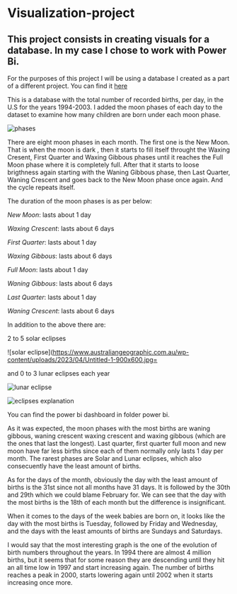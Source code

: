 # Visualization-project

## This project consists in creating visuals for a database. In my case I chose to work with Power Bi.

For the purposes of this project I will be using a database I created as a part of a different project. You can find it [here](https://github.com/Ankourii/ETL)

This is a database with the total number of recorded births, per day, in the U.S for the years 1994-2003. I added the moon phases of each day to the dataset to examine how many children are born under each moon phase. 


![phases](https://www.google.com/url?sa=i&url=https%3A%2F%2Fstock.adobe.com%2Fes%2Fimages%2Fmoon-phases-icons-set-lunar-calendar-new-full-moon-waning-crescent-first-and-last-quarter%2F534418784&psig=AOvVaw35-JyhthqYpRVnmNwba0QJ&ust=1699901685827000&source=images&cd=vfe&opi=89978449&ved=0CBIQjRxqFwoTCJjQn7ORv4IDFQAAAAAdAAAAABAd)


There are eight moon phases in each month. The first one is the New Moon. That is when the moon is dark , then it starts to fill itself throught the Waxing Cresent, First Quarter and Waxing Gibbous phases until it reaches the Full Moon phase where it is completely full. After that it starts to loose brigthness again starting with the Waning Gibbous phase, then Last Quarter, Waning Crescent and goes back to the New Moon phase once again. And the cycle repeats itself.


The duration of the moon phases is as per below:


*New Moon*: lasts about 1 day

*Waxing Crescent*: lasts about 6 days

*First Quarter*: lasts about 1 day

*Waxing Gibbous*: lasts about 6 days

*Full Moon*: lasts about 1 day

*Waning Gibbous*: lasts about 6 days

*Last Quarter*: lasts about 1 day

*Waning Crescent*: lasts about 6 days 

In addition to the above there are:

2 to 5 solar eclipses 

![solar eclipse](https://www.australiangeographic.com.au/wp-content/uploads/2023/04/Untitled-1-900x600.jpg=

and 0 to 3 lunar eclipses each year

![lunar eclipse](https://www.google.com/url?sa=i&url=https%3A%2F%2Fwww.timeanddate.com%2Feclipse%2Ftotal-lunar-eclipse.html&psig=AOvVaw2_YBc74ur0xOMRwgtalQVH&ust=1699902984912000&source=images&cd=vfe&opi=89978449&ved=0CBIQjRxqFwoTCJiT756Wv4IDFQAAAAAdAAAAABAJ)

![eclipses explanation](https://cdn1.byjus.com/wp-content/uploads/2018/12/difference-between-solar-eclipse-and-lunar-eclipse.png)

You can find the power bi dashboard in folder power bi. 

As it was expected, the moon phases with the most births are waning gibbous, waning crescent waxing crescent and waxing gibbous (which are the ones that last the longest).
Last quarter, first quarter full moon and new moon have far less births since each of them normally only lasts 1 day per month. The rarest phases are Solar and Lunar eclipses, which also consecuently have the least amount of births.

As for the days of the month, obviously the day with the least amount of births is the 31st since not all months have 31 days. It is followed by the 30th and 29th which we could blame February for.
We can see that the day with the most births is the 18th of each month but the difference is insignificant. 

When it comes to the days of the week babies are born on, it looks like the day with the most births is Tuesday, followed by Friday and Wednesday, and the days with the least amounts of births are Sundays and Saturdays.

I would say that the most interesting graph is the one of the evolution of birth numbers throughout the years. In 1994 there are almost 4 million births, but it seems that for some reason they are descending until they hit an all time low in 1997 and start increasing again.
The number of births reaches a peak in 2000, starts lowering again until 2002 when it starts increasing once more. 
 



